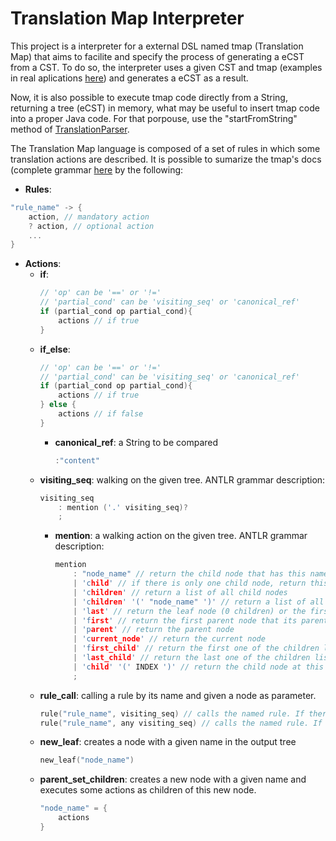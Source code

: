 # Translation Map Interpreter

This project is a interpreter for a external DSL named tmap (Translation Map) that aims to facilite and specify the process of generating a eCST from a CST. To do so, the interpreter uses a given CST and tmap (examples in real aplications [here](https://github.com/RafaelSantosBraz/StS-Compilation-Framework/tree/master/runtime/Tmaps)) and generates a eCST as a result. 

Now, it is also possible to execute tmap code directly from a String, returning a tree (eCST) in memory, what may be useful to insert tmap code into a proper Java code. For that porpouse, use the "startFromString" method of [TranslationParser](https://github.com/RafaelSantosBraz/StS-Compilation-Framework/blob/master/TranslationMapInterpreter/src/parser/TranslationParser.java).

The Translation Map language is composed of a set of rules in which some translation actions are described. It is possible to sumarize the tmap's docs (complete grammar [here](https://github.com/RafaelSantosBraz/StS-Compilation-Framework/blob/master/TranslationMapInterpreter/grammar/parser/TranslationGrammar.g4) by the following:

* **Rules**:
```c++
"rule_name" -> {
    action, // mandatory action
    ? action, // optional action
    ...
}
```

* **Actions**:
    * **if**:
        ```c++
        // 'op' can be '==' or '!='
        // 'partial_cond' can be 'visiting_seq' or 'canonical_ref'
        if (partial_cond op partial_cond){
            actions // if true
        }
        ```
    * **if_else**:
        ```c++
        // 'op' can be '==' or '!='
        // 'partial_cond' can be 'visiting_seq' or 'canonical_ref'
        if (partial_cond op partial_cond){
            actions // if true
        } else {
            actions // if false
        }
        ``` 
        * **canonical_ref**: a String to be compared
            ```c++
            :"content"
            ```
    * **visiting_seq**: walking on the given tree. ANTLR grammar description:
        ```c++
        visiting_seq
            : mention ('.' visiting_seq)?
            ;
        ```
        * **mention**: a walking action on the given tree. ANTLR grammar description:
            ```c++
            mention
                : "node_name" // return the child node that has this name
                | 'child' // if there is only one child node, return this child
                | 'children' // return a list of all child nodes 
                | 'children' '(' "node_name" ')' // return a list of all child nodes that have the "node_name"
                | 'last' // return the leaf node (0 children) or the first node that has more than 1 child
                | 'first' // return the first parent node that its parent has more than 1 child, or the parent node that has no parent
                | 'parent' // return the parent node
                | 'current_node' // return the current node
                | 'first_child' // return the first one of the children list
                | 'last_child' // return the last one of the children list
                | 'child' '(' INDEX ')' // return the child node at this 'INDEX'
                ;
            ```
    * **rule_call**: calling a rule by its name and given a node as parameter.
        ```c++
        rule("rule_name", visiting_seq) // calls the named rule. If there are more than 1 node in 'visiting_seq', the rule is called for each one of them.
        rule("rule_name", any visiting_seq) // calls the named rule. If there are more than 1 node in 'visiting_seq', the rule is called for each one of them. The 'any' means optional result
        ```
    * **new_leaf**: creates a node with a given name in the output tree
        ```c++
        new_leaf("node_name")
        ```
    * **parent_set_children**: creates a new node with a given name and executes some actions as children of this new node.
        ```c++        
        "node_name" = {
            actions
        }
        ```     